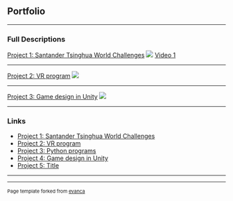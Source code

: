 ## Portfolio

---

### Full Descriptions

[Project 1: Santander Tsinghua World Challenges](/sample_page)
<img src="images/dummy_thumbnail.jpg?raw=true"/>
[Video 1](https://www.youtube.com/watch?v=7T8JalsK6ps)

---
[Project 2: VR program](/pdf/sample_presentation.pdf)
<img src="images/dummy_thumbnail.jpg?raw=true"/>

---
[Project 3: Game design in Unity](http://example.com/)
<img src="images/dummy_thumbnail.jpg?raw=true"/>

---

### Links

- [Project 1: Santander Tsinghua World Challenges](http://thu-san-world-challenges.org/)
- [Project 2: VR program](http://example.com/)
- [Project 3: Python programs](http://example.com/)
- [Project 4: Game design in Unity](http://example.com/)
- [Project 5: Title](http://example.com/)

---




---
<p style="font-size:11px">Page template forked from <a href="https://github.com/evanca/quick-portfolio">evanca</a></p>
<!-- Remove above link if you don't want to attibute -->
